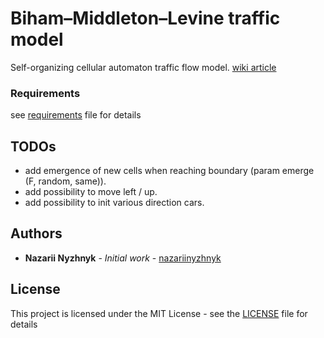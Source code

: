 # Biham–Middleton–Levine traffic model

Self-organizing cellular automaton traffic flow model. [wiki article](https://en.wikipedia.org/wiki/Biham–Middleton–Levine_traffic_model)

### Requirements

see [requirements](requirements.txt) file for details

## TODOs

- add emergence of new cells when reaching boundary (param emerge (F, random, same)).
- add possibility to move left / up.
- add possibility to init various direction cars.

## Authors

* **Nazarii Nyzhnyk** - *Initial work* - [nazariinyzhnyk](https://github.com/nazariinyzhnyk)

## License

This project is licensed under the MIT License - see the [LICENSE](LICENSE.txt) file for details
